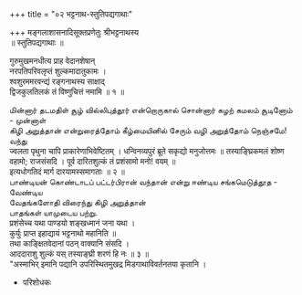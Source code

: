 +++
title = "०२ भट्टनाथ-स्तुतिपद्यगाथाः"

+++
मङ्गलाशासनादिसूक्तप्रणेतुः श्रीभट्टनाथस्य   
॥ स्तुतिपद्यगाथाः ॥   

गुरुमुखमनधीत्य प्राह वेदानशेषान्   
नरपतिपरिवलृप्तं शुल्कमादातुकामः ।   
श्वशुरममरवन्द्यं रङ्गनाथस्य साक्षाद्   
द्विजकुलतिलकं तं विष्णुचित्तं नमामि ॥ १ ॥   

மின்னார் தடமதிள் சூழ் வில்லிபுத்தூர் என்றொருகால் சொன்னார் கழற் கமலம் சூடினோம் - முன்னாள்   
கிழி அறுத்தான் என்றுரைத்தோம் கீழ்மையினில் சேரும் வழி அறுத்தோம் நெஞ்சமே! வந்து   
ज्वलता पृथुना चापि प्राकारेणाभिवेष्टितम् । धन्विनव्यपुरं ब्रूते सकृद्यो मनुजोत्तमः ॥ तस्याङ्घ्रिकमलं शोष्ण वहामो; राजसंसदि । पूर्व दारितशुल्कं तं प्रशंसामो मनो! वयम् ॥   
इत्यधोगतिदं मार्ग दारयामस्समागताः ॥ २ ॥   
பாண்டியன் கொண்டாடப் பட்டர்பிரான் வந்தான் என்று ஈண்டிய சங்கமெடுத்தூத - வேண்டிய   
வேதங்களோதி விரைந்து கிழி அறுத்தான்   
பாதங்கள் யாமுடைய பற்று.   
प्रशंसेच्च यथा पाण्डयो शङ्खध्मानं जना यथा ।   
कुर्युः प्राप्त इहाद्यायं भट्टनाथो महानिति ॥   
तथा काङ्क्षितवेदानां पठन् वाक्यानि संसदि ।   
आददाराशु शुल्कं यस् तस्याङ्घ्री शरणं हि नः ॥ ३ ॥   
"अस्माभिर् इमानि पद्यानि उपरिस्थितमुखद्र मिडगाथाविवर्तनतया कृतानि ।
- परिशोधकः   
